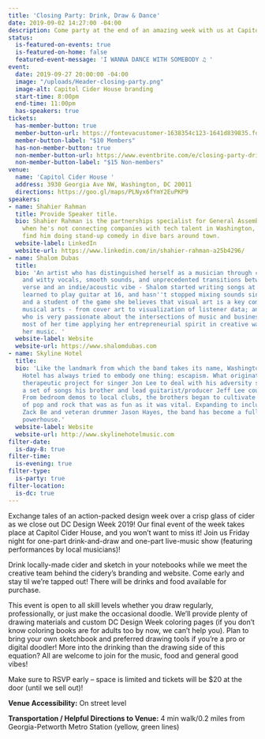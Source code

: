 ```yaml
---
title: 'Closing Party: Drink, Draw & Dance'
date: 2019-09-02 14:27:00 -04:00
description: Come party at the end of an amazing week with us at Capitol Cider House! Drink locally-made cider, sketch in your notebooks, and meet the creative team behind the cidery’s branding and website. Stick around for a special performance of local bands and artists.
status:
  is-featured-on-events: true
  is-featured-on-home: false
  featured-event-message: 'I WANNA DANCE WITH SOMEBODY ♫ '
event:
  date: 2019-09-27 20:00:00 -04:00
  image: "/uploads/Header-closing-party.png"
  image-alt: Capitol Cider House branding
  start-time: 8:00pm
  end-time: 11:00pm
  has-speakers: true
tickets:
  has-member-button: true
  member-button-url: https://fontevacustomer-1638354c123-1641d839835.force.com/services/oauth2/authorize?client_id=3MVG9nthuDc9owbcOq7_07W.HriOQQPWTbMkrpOla.ajDQlTHf4_uby_mhwylcX.mJBU2O2SppTiZMS0J_HJd&response_type=code&redirect_uri=https://ikit.aiga.org/ikit_national_util/ikit-national-util-sso-redirect/&state=https%3A%2F%2Fdc.aiga.org%2Fevent%2Fclosing-party-drink-draw-dance%2F%3Fredirect_source%3Deventbrite_register
  member-button-label: "$10 Members"
  has-non-member-button: true
  non-member-button-url: https://www.eventbrite.com/e/closing-party-drink-draw-dance-tickets-71297146685
  non-member-button-label: "$15 Non-members"
venue:
  name: 'Capitol Cider House '
  address: 3930 Georgia Ave NW, Washington, DC 20011
  directions: https://goo.gl/maps/PLNyx6fYmY2EuPKP9
speakers:
- name: Shahier Rahman
  title: Provide Speaker title.
  bio: Shahier Rahman is the partnerships specialist for General Assembly DC, and
    when he's not connecting companies with tech talent in Washington, DC, you can
    find him doing stand-up comedy in dive bars around town.
  website-label: LinkedIn
  website-url: https://www.linkedin.com/in/shahier-rahman-a25b4296/
- name: Shalom Dubas
  title: 
  bio: 'An artist who has distinguished herself as a musician through charismatic
    and witty vocals, smooth sounds, and unprecedented transitions between rapid-fire
    verse and an indie/acoustic vibe - Shalom started writing songs at 10 years old,
    learned to play guitar at 16, and hasn''t stopped mixing sounds since. As an artist
    and a student of the game she believes that visual art is a key complement to
    musical arts - from cover art to visualization of listener data; and as a creative
    who is very passionate about the intersections of music and business, she spends
    most of her time applying her entrepreneurial spirit in creative ways to propel
    her music. '
  website-label: Website
  website-url: https://www.shalomdubas.com
- name: Skyline Hotel
  title: 
  bio: 'Like the landmark from which the band takes its name, Washington, DC''s Skyline
    Hotel has always tried to embody one thing: escapism. What originated as a personal
    therapeutic project for singer Jon Lee to deal with his adversity soon became
    a set of songs his brother and lead guitarist/producer Jeff Lee could not ignore.
    From bedroom demos to local clubs, the brothers began to cultivate a modern blend
    of pop and rock that was as fun as it was vital. Expanding to include organist/bassist
    Zack Be and veteran drummer Jason Hayes, the band has become a full blown pop/rock
    powerhouse.'
  website-label: Website
  website-url: http://www.skylinehotelmusic.com
filter-date:
  is-day-8: true
filter-time:
  is-evening: true
filter-type:
  is-party: true
filter-location:
  is-dc: true
---
```


Exchange tales of an action-packed design week over a crisp glass of cider as we close out DC Design Week 2019! Our final event of the week takes place at Capitol Cider House, and you won’t want to miss it! Join us Friday night for one-part drink-and-draw and one-part live-music show (featuring performances by local musicians)! 

Drink locally-made cider and sketch in your notebooks while we meet the creative team behind the cidery’s branding and website. Come early and stay til we’re tapped out! There will be drinks and food available for purchase. 

This event is open to all skill levels whether you draw regularly, professionally, or just make the occasional doodle. We’ll provide plenty of drawing materials and custom DC Design Week coloring pages (if you don’t know coloring books are for adults too by now, we can’t help you). Plan to bring your own sketchbook and preferred drawing tools if you’re a pro or digital doodler! More into the drinking than the drawing side of this equation? All are welcome to join for the music, food and general good vibes!

Make sure to RSVP early – space is limited and tickets will be $20 at the door (until we sell out)! 

**Venue Accessibility:** On street level

**Transportation / Helpful Directions to Venue:** 4 min walk/0.2 miles from Georgia-Petworth Metro Station (yellow, green lines)